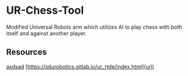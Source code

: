 # UR-Chess-Tool
Modified Universal Robots arm which utilizes AI to play chess with both itself and against another player.

## Resources


[asdsad](https://www.universal-robots.com/articles/ur/interface-communication/real-time-data-exchange-rtde-guide/)
[https://sdurobotics.gitlab.io/ur_rtde/index.html](url)
